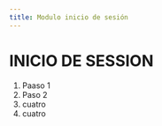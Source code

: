 ```yaml
---
title: Modulo inicio de sesión
---
```


# INICIO DE SESSION

1. Paaso 1
2. Paso 2
3. cuatro
4. cuatro
